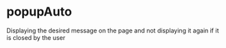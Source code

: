 # popupAuto
Displaying the desired message on the page and not displaying it again if it is closed by the user
